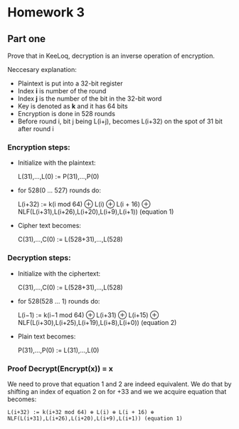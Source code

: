 # Homework 3

## Part one

Prove that in KeeLoq, decryption is an inverse operation of encryption.

Neccesary explanation:
- Plaintext is put into a 32-bit register
- Index **i** is number of the round
- Index **j** is the number of the bit in the 32-bit word 
- Key is denoted as **k** and it has 64 bits
- Encryption is done in 528 rounds
- Before round i, bit j being L(i+j), becomes L(i+32) on the spot of 31 bit after round i 

### Encryption steps:

- Initialize with the plaintext: 

	L(31),…,L(0) := P(31),…,P(0)

- for 528(0 ... 527) rounds do:

	L(i+32) := k(i mod 64) ⊕ L(i) ⊕ L(i + 16) ⊕ NLF(L(i+31),L(i+26),L(i+20),L(i+9),L(i+1)) (equation 1)

- Cipher text becomes:
	
	C(31),…,C(0) := L(528+31),…,L(528)

### Decryption steps:

- Initialize with the ciphertext: 
		
	C(31),…,C(0) := L(528+31),…,L(528)

- for 528(528 ... 1) rounds do:

	L(i−1) := k(i−1 mod 64) ⊕ L(i+31) ⊕ L(i+15) ⊕ NLF(L(i+30),L(i+25),L(i+19),L(i+8),L(i+0)) (equation 2)

- Plain text becomes:

	P(31),…,P(0) := L(31),…,L(0)

### Proof Decrypt(Encrypt(x)) = x

We need to prove that equation 1 and 2 are indeed equivalent.
We do that by shifting an index of equation 2 on for +33 and we we acquire equation that becomes:

	L(i+32) := k(i+32 mod 64) ⊕ L(i) ⊕ L(i + 16) ⊕ NLF(L(i+31),L(i+26),L(i+20),L(i+9),L(i+1)) (equation 1)
